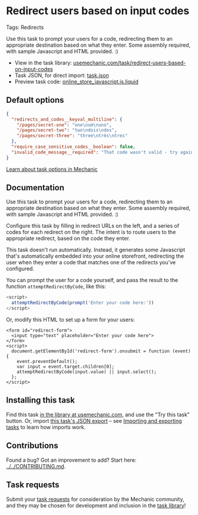 # Redirect users based on input codes

Tags: Redirects

Use this task to prompt your users for a code, redirecting them to an appropriate destination based on what they enter. Some assembly required, with sample Javascript and HTML provided. :)

* View in the task library: [usemechanic.com/task/redirect-users-based-on-input-codes](https://usemechanic.com/task/redirect-users-based-on-input-codes)
* Task JSON, for direct import: [task.json](../../tasks/redirect-users-based-on-input-codes.json)
* Preview task code: [online_store_javascript.js.liquid](./online_store_javascript.js.liquid)

## Default options

```json
{
  "redirects_and_codes__keyval_multiline": {
    "/pages/secret-one": "one\num\nuno",
    "/pages/secret-two": "two\ndois\ndos",
    "/pages/secret-three": "three\ntrês\ntres"
  },
  "require_case_sensitive_codes__boolean": false,
  "invalid_code_message__required": "That code wasn't valid - try again."
}
```

[Learn about task options in Mechanic](https://docs.usemechanic.com/article/471-task-options)

## Documentation

Use this task to prompt your users for a code, redirecting them to an appropriate destination based on what they enter. Some assembly required, with sample Javascript and HTML provided. :)

Configure this task by filling in redirect URLs on the left, and a series of codes for each redirect on the right. The intent is to route users to the appropriate redirect, based on the code they enter.

This task doesn't run automatically. Instead, it generates some Javascript that's automatically embedded into your online storefront, redirecting the user when they enter a code that matches one of the redirects you've configured.

You can prompt the user for a code yourself, and pass the result to the function `attemptRedirectByCode`, like this:

```js
<script>
  attemptRedirectByCode(prompt('Enter your code here:'))
</script>
```

Or, modify this HTML to set up a form for your users:

```
<form id="redirect-form">
  <input type="text" placeholder="Enter your code here">
</form>
<script>
  document.getElementById('redirect-form').onsubmit = function (event) {
    event.preventDefault();
    var input = event.target.children[0];
    attemptRedirectByCode(input.value) || input.select();
  };
</script>
```

## Installing this task

Find this task [in the library at usemechanic.com](https://usemechanic.com/task/redirect-users-based-on-input-codes), and use the "Try this task" button. Or, import [this task's JSON export](../../tasks/redirect-users-based-on-input-codes.json) – see [Importing and exporting tasks](https://docs.usemechanic.com/article/505-importing-and-exporting-tasks) to learn how imports work.

## Contributions

Found a bug? Got an improvement to add? Start here: [../../CONTRIBUTING.md](../../CONTRIBUTING.md).

## Task requests

Submit your [task requests](https://mechanic.canny.io/task-requests) for consideration by the Mechanic community, and they may be chosen for development and inclusion in the [task library](https://tasks.mechanic.dev/)!

